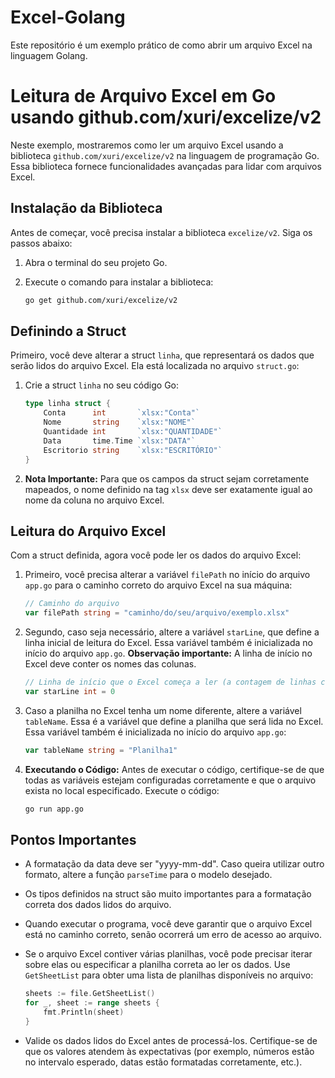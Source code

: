 # Excel-Golang

Este repositório é um exemplo prático de como abrir um arquivo Excel na linguagem Golang.

# Leitura de Arquivo Excel em Go usando github.com/xuri/excelize/v2

Neste exemplo, mostraremos como ler um arquivo Excel usando a biblioteca `github.com/xuri/excelize/v2` na linguagem de programação Go. Essa biblioteca fornece funcionalidades avançadas para lidar com arquivos Excel.

## Instalação da Biblioteca

Antes de começar, você precisa instalar a biblioteca `excelize/v2`. Siga os passos abaixo:

1. Abra o terminal do seu projeto Go.
2. Execute o comando para instalar a biblioteca:

    ```sh
    go get github.com/xuri/excelize/v2
    ```

## Definindo a Struct

Primeiro, você deve alterar a struct `linha`, que representará os dados que serão lidos do arquivo Excel. Ela está localizada no arquivo `struct.go`:

1. Crie a struct `linha` no seu código Go:

    ```go
    type linha struct {
        Conta      int       `xlsx:"Conta"`
        Nome       string    `xlsx:"NOME"`
        Quantidade int       `xlsx:"QUANTIDADE"`
        Data       time.Time `xlsx:"DATA"`
        Escritorio string    `xlsx:"ESCRITÓRIO"`
    }
    ```

2. **Nota Importante:** Para que os campos da struct sejam corretamente mapeados, o nome definido na tag `xlsx` deve ser exatamente igual ao nome da coluna no arquivo Excel.

## Leitura do Arquivo Excel

Com a struct definida, agora você pode ler os dados do arquivo Excel:

1. Primeiro, você precisa alterar a variável `filePath` no início do arquivo `app.go` para o caminho correto do arquivo Excel na sua máquina:

    ```go
    // Caminho do arquivo
    var filePath string = "caminho/do/seu/arquivo/exemplo.xlsx"
    ```

2. Segundo, caso seja necessário, altere a variável `starLine`, que define a linha inicial de leitura do Excel. Essa variável também é inicializada no início do arquivo `app.go`. **Observação importante:** A linha de início no Excel deve conter os nomes das colunas.

    ```go
    // Linha de início que o Excel começa a ler (a contagem de linhas começa em 0)
    var starLine int = 0
    ```

3. Caso a planilha no Excel tenha um nome diferente, altere a variável `tableName`. Essa é a variável que define a planilha que será lida no Excel. Essa variável também é inicializada no início do arquivo `app.go`:

    ```go
    var tableName string = "Planilha1"
    ```

4. **Executando o Código:** Antes de executar o código, certifique-se de que todas as variáveis estejam configuradas corretamente e que o arquivo exista no local especificado. Execute o código:

    ```sh
    go run app.go
    ```

## Pontos Importantes

- A formatação da data deve ser "yyyy-mm-dd". Caso queira utilizar outro formato, altere a função `parseTime` para o modelo desejado.
- Os tipos definidos na struct são muito importantes para a formatação correta dos dados lidos do arquivo.
- Quando executar o programa, você deve garantir que o arquivo Excel está no caminho correto, senão ocorrerá um erro de acesso ao arquivo.
- Se o arquivo Excel contiver várias planilhas, você pode precisar iterar sobre elas ou especificar a planilha correta ao ler os dados. Use `GetSheetList` para obter uma lista de planilhas disponíveis no arquivo:

    ```go
    sheets := file.GetSheetList()
    for _, sheet := range sheets {
        fmt.Println(sheet)
    }
    ```

- Valide os dados lidos do Excel antes de processá-los. Certifique-se de que os valores atendem às expectativas (por exemplo, números estão no intervalo esperado, datas estão formatadas corretamente, etc.).
